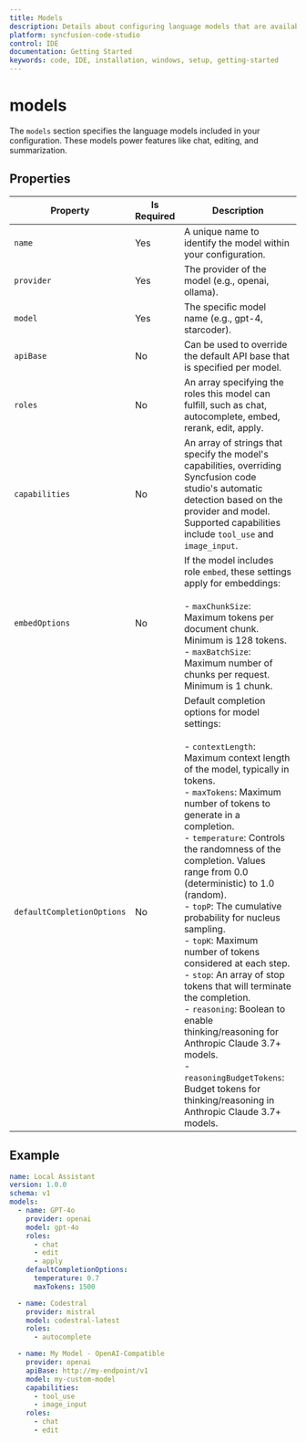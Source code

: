 ```yaml
---
title: Models
description: Details about configuring language models that are available for use in Syncfusion code studio IDE.
platform: syncfusion-code-studio
control: IDE
documentation: Getting Started
keywords: code, IDE, installation, windows, setup, getting-started
---
```


# models

The `models` section specifies the language models included in your configuration. These models power features like chat, editing, and summarization.

## Properties

<table>
  <thead>
    <tr>
      <th>Property</th>
      <th>Is Required</th>
      <th>Description</th>
    </tr>
  </thead>
  <tr>
    <td><code>name</code></td>
    <td>Yes</td>
    <td>A unique name to identify the model within your configuration.</td>
  </tr>
  <tr>
    <td><code>provider</code></td>
    <td>Yes</td>
    <td>The provider of the model (e.g., openai, ollama).</td>
  </tr>
  <tr>
    <td><code>model</code></td>
    <td>Yes</td>
    <td>The specific model name (e.g., gpt-4, starcoder).</td>
  </tr>
  <tr>
    <td><code>apiBase</code></td>
    <td>No</td>
    <td>Can be used to override the default API base that is specified per model.</td>
  </tr>
  <tr>
    <td><code>roles</code></td>
    <td>No</td>
    <td>An array specifying the roles this model can fulfill, such as chat, autocomplete, embed, rerank, edit, apply.</td>
  </tr>
  <tr>
    <td><code>capabilities</code></td>
    <td>No</td>
    <td>
      An array of strings that specify the model's capabilities, overriding Syncfusion code studio's automatic detection based on the provider and model.<br/>
      Supported capabilities include <code>tool_use</code> and <code>image_input</code>.
    </td>
  </tr>
  <tr>
    <td><code>embedOptions</code></td>
    <td>No</td>
    <td>
      If the model includes role <code>embed</code>, these settings apply for embeddings:<br/><br/>
      - <code>maxChunkSize</code>: Maximum tokens per document chunk. Minimum is 128 tokens.<br/>
      - <code>maxBatchSize</code>: Maximum number of chunks per request. Minimum is 1 chunk.
    </td>
  </tr>
  <tr>
    <td><code>defaultCompletionOptions</code></td>
    <td>No</td>
    <td>
      Default completion options for model settings:<br/><br/>
      - <code>contextLength</code>: Maximum context length of the model, typically in tokens.<br/>
      - <code>maxTokens</code>: Maximum number of tokens to generate in a completion.<br/>
      - <code>temperature</code>: Controls the randomness of the completion. Values range from 0.0 (deterministic) to 1.0 (random).<br/>
      - <code>topP</code>: The cumulative probability for nucleus sampling.<br/>
      - <code>topK</code>: Maximum number of tokens considered at each step.<br/>
      - <code>stop</code>: An array of stop tokens that will terminate the completion.<br/>
      - <code>reasoning</code>: Boolean to enable thinking/reasoning for Anthropic Claude 3.7+ models.<br/>
      - <code>reasoningBudgetTokens</code>: Budget tokens for thinking/reasoning in Anthropic Claude 3.7+ models.
    </td>
  </tr>
</table>

## Example

```yaml
name: Local Assistant
version: 1.0.0
schema: v1
models:
  - name: GPT-4o
    provider: openai
    model: gpt-4o
    roles:
      - chat
      - edit
      - apply
    defaultCompletionOptions:
      temperature: 0.7
      maxTokens: 1500

  - name: Codestral
    provider: mistral
    model: codestral-latest
    roles:
      - autocomplete

  - name: My Model - OpenAI-Compatible
    provider: openai
    apiBase: http://my-endpoint/v1
    model: my-custom-model
    capabilities:
      - tool_use
      - image_input
    roles:
      - chat
      - edit
```